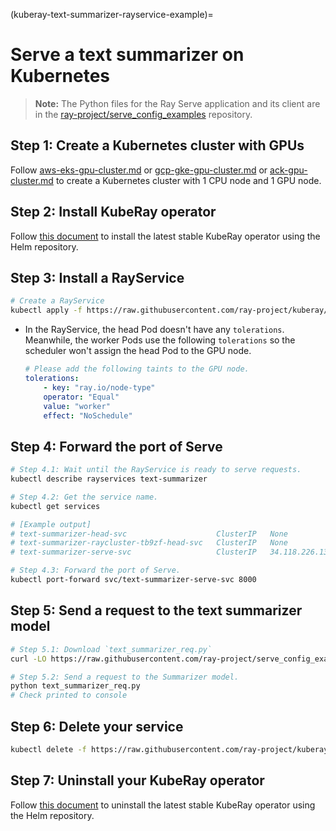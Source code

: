 (kuberay-text-summarizer-rayservice-example)=

# Serve a text summarizer on Kubernetes

> **Note:** The Python files for the Ray Serve application and its client are in the [ray-project/serve_config_examples](https://github.com/ray-project/serve_config_examples) repository.

## Step 1: Create a Kubernetes cluster with GPUs

Follow [aws-eks-gpu-cluster.md](kuberay-eks-gpu-cluster-setup) or [gcp-gke-gpu-cluster.md](kuberay-gke-gpu-cluster-setup) or [ack-gpu-cluster.md](kuberay-ack-gpu-cluster-setup) to create a Kubernetes cluster with 1 CPU node and 1 GPU node.

## Step 2: Install KubeRay operator

Follow [this document](kuberay-operator-deploy) to install the latest stable KubeRay operator using the Helm repository.

## Step 3: Install a RayService

```sh
# Create a RayService
kubectl apply -f https://raw.githubusercontent.com/ray-project/kuberay/master/ray-operator/config/samples/ray-service.text-summarizer.yaml
```

* In the RayService, the head Pod doesn't have any `tolerations`. Meanwhile, the worker Pods use the following `tolerations` so the scheduler won't assign the head Pod to the GPU node.
    ```yaml
    # Please add the following taints to the GPU node.
    tolerations:
        - key: "ray.io/node-type"
        operator: "Equal"
        value: "worker"
        effect: "NoSchedule"
    ```

## Step 4: Forward the port of Serve

```sh
# Step 4.1: Wait until the RayService is ready to serve requests.
kubectl describe rayservices text-summarizer

# Step 4.2: Get the service name.
kubectl get services

# [Example output]
# text-summarizer-head-svc                    ClusterIP   None             <none>        10001/TCP,8265/TCP,6379/TCP,8080/TCP,8000/TCP   31s
# text-summarizer-raycluster-tb9zf-head-svc   ClusterIP   None             <none>        10001/TCP,8265/TCP,6379/TCP,8080/TCP,8000/TCP   108s
# text-summarizer-serve-svc                   ClusterIP   34.118.226.139   <none>        8000/TCP                                        31s

# Step 4.3: Forward the port of Serve.
kubectl port-forward svc/text-summarizer-serve-svc 8000
```

## Step 5: Send a request to the text summarizer model

```sh
# Step 5.1: Download `text_summarizer_req.py`
curl -LO https://raw.githubusercontent.com/ray-project/serve_config_examples/master/text_summarizer/text_summarizer_req.py

# Step 5.2: Send a request to the Summarizer model.
python text_summarizer_req.py
# Check printed to console
```

## Step 6: Delete your service

```sh
kubectl delete -f https://raw.githubusercontent.com/ray-project/kuberay/master/ray-operator/config/samples/ray-service.text-summarizer.yaml
```

## Step 7: Uninstall your KubeRay operator

Follow [this document](https://github.com/ray-project/kuberay/tree/master/helm-chart/kuberay-operator) to uninstall the latest stable KubeRay operator using the Helm repository.
